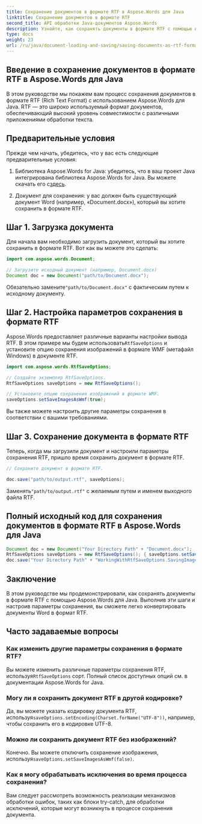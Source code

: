```yaml
---
title: Сохранение документов в формате RTF в Aspose.Words для Java
linktitle: Сохранение документов в формате RTF
second_title: API обработки Java-документов Aspose.Words
description: Узнайте, как сохранять документы в формате RTF с помощью Aspose.Words для Java. Пошаговое руководство с исходным кодом для эффективного преобразования документов.
type: docs
weight: 23
url: /ru/java/document-loading-and-saving/saving-documents-as-rtf-format/
---
```


## Введение в сохранение документов в формате RTF в Aspose.Words для Java

В этом руководстве мы покажем вам процесс сохранения документов в формате RTF (Rich Text Format) с использованием Aspose.Words для Java. RTF — это широко используемый формат документов, обеспечивающий высокий уровень совместимости с различными приложениями обработки текста.

## Предварительные условия

Прежде чем начать, убедитесь, что у вас есть следующие предварительные условия:

1.  Библиотека Aspose.Words for Java: убедитесь, что в ваш проект Java интегрирована библиотека Aspose.Words for Java. Вы можете скачать его с[здесь](https://releases.aspose.com/words/java/).

2. Документ для сохранения: у вас должен быть существующий документ Word (например, «Document.docx»), который вы хотите сохранить в формате RTF.

## Шаг 1. Загрузка документа

Для начала вам необходимо загрузить документ, который вы хотите сохранить в формате RTF. Вот как вы можете это сделать:

```java
import com.aspose.words.Document;

// Загрузите исходный документ (например, Document.docx)
Document doc = new Document("path/to/Document.docx");
```

 Обязательно замените`"path/to/Document.docx"` с фактическим путем к исходному документу.

## Шаг 2. Настройка параметров сохранения в формате RTF

 Aspose.Words предоставляет различные варианты настройки вывода RTF. В этом примере мы будем использовать`RtfSaveOptions` и установите опцию сохранения изображений в формате WMF (метафайл Windows) в документе RTF.

```java
import com.aspose.words.RtfSaveOptions;

// Создайте экземпляр RtfSaveOptions.
RtfSaveOptions saveOptions = new RtfSaveOptions();

// Установите опцию сохранения изображений в формате WMF.
saveOptions.setSaveImagesAsWmf(true);
```

Вы также можете настроить другие параметры сохранения в соответствии с вашими требованиями.

## Шаг 3. Сохранение документа в формате RTF

Теперь, когда мы загрузили документ и настроили параметры сохранения RTF, пришло время сохранить документ в формате RTF.

```java
// Сохраните документ в формате RTF.

doc.save("path/to/output.rtf", saveOptions);
```

 Заменять`"path/to/output.rtf"` с желаемым путем и именем выходного файла RTF.

## Полный исходный код для сохранения документов в формате RTF в Aspose.Words для Java

```java
Document doc = new Document("Your Directory Path" + "Document.docx");
RtfSaveOptions saveOptions = new RtfSaveOptions(); { saveOptions.setSaveImagesAsWmf(true); }
doc.save("Your Directory Path" + "WorkingWithRtfSaveOptions.SavingImagesAsWmf.rtf", saveOptions);
```

## Заключение

В этом руководстве мы продемонстрировали, как сохранять документы в формате RTF с помощью Aspose.Words для Java. Выполнив эти шаги и настроив параметры сохранения, вы сможете легко конвертировать документы Word в формат RTF.

## Часто задаваемые вопросы

### Как изменить другие параметры сохранения в формате RTF?

 Вы можете изменить различные параметры сохранения RTF, используя`RtfSaveOptions` сорт. Полный список доступных опций см. в документации Aspose.Words for Java.

### Могу ли я сохранить документ RTF в другой кодировке?

 Да, вы можете указать кодировку документа RTF, используя`saveOptions.setEncoding(Charset.forName("UTF-8"))`, например, чтобы сохранить его в кодировке UTF-8.

### Можно ли сохранить документ RTF без изображений?

 Конечно. Вы можете отключить сохранение изображения, используя`saveOptions.setSaveImagesAsWmf(false)`.

### Как я могу обрабатывать исключения во время процесса сохранения?

Вам следует рассмотреть возможность реализации механизмов обработки ошибок, таких как блоки try-catch, для обработки исключений, которые могут возникнуть в процессе сохранения документа.